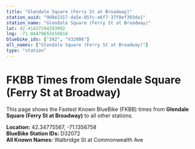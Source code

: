 ```yaml
---
title: "Glendale Square (Ferry St at Broadway)"
station_uuid: "9d8e2317-da5e-85fc-e6f7-37f8ef393da1"
station_name: "Glendale Square (Ferry St at Broadway)"
lat: 42.41427294293992
lng: -71.04479655659816
bluebike_ids: ["392", "V32006"]
all_names: ["Glendale Square (Ferry St at Broadway)"]
type: "station"
---
```


# FKBB Times from Glendale Square (Ferry St at Broadway)

This page shows the Fastest Known BlueBike (FKBB) times from **Glendale Square (Ferry St at Broadway)** to all other stations.

**Location:** 42.34775567, -71.1356758  
**BlueBike Station IDs:** D32072  
**All Known Names:** Walbridge St at Commonwealth Ave


